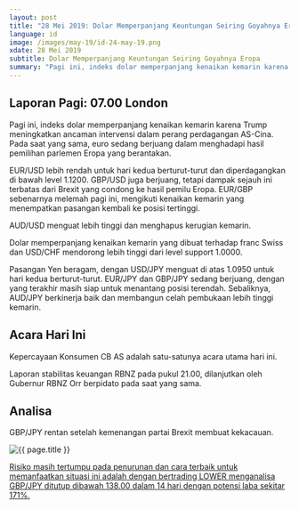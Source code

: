 ```yaml
---
layout: post
title: "28 Mei 2019: Dolar Memperpanjang Keuntungan Seiring Goyahnya Eropa" 
language: id
image: /images/may-19/id-24-may-19.png
xdate: 28 Mei 2019
subtitle: Dolar Memperpanjang Keuntungan Seiring Goyahnya Eropa
summary: "Pagi ini, indeks dolar memperpanjang kenaikan kemarin karena Trump meningkatkan ancaman intervensi dalam perang perdagangan AS-Cina. Pada saat yang sama, euro sedang berjuang dalam menghadapi hasil pemilihan parlemen Eropa yang berantakan"
---
```

## Laporan Pagi: 07.00 London

Pagi ini, indeks dolar memperpanjang kenaikan kemarin karena Trump meningkatkan ancaman intervensi dalam perang perdagangan AS-Cina. Pada saat yang sama, euro sedang berjuang dalam menghadapi hasil pemilihan parlemen Eropa yang berantakan.

EUR/USD lebih rendah untuk hari kedua berturut-turut dan diperdagangkan di bawah level 1.1200. GBP/USD juga berjuang, tetapi dampak sejauh ini terbatas dari Brexit yang condong ke hasil pemilu Eropa. EUR/GBP sebenarnya melemah pagi ini, mengikuti kenaikan kemarin yang menempatkan pasangan kembali ke posisi tertinggi.

AUD/USD menguat lebih tinggi dan menghapus kerugian kemarin.

Dolar memperpanjang kenaikan kemarin yang dibuat terhadap franc Swiss dan USD/CHF mendorong lebih tinggi dari level support 1.0000.

Pasangan Yen beragam, dengan USD/JPY menguat di atas 1.0950 untuk hari kedua berturut-turut. EUR/JPY dan GBP/JPY sedang berjuang, dengan yang terakhir masih siap untuk menantang posisi terendah. Sebaliknya, AUD/JPY berkinerja baik dan membangun celah pembukaan lebih tinggi kemarin.

## Acara Hari Ini

Kepercayaan Konsumen CB AS adalah satu-satunya acara utama hari ini.

Laporan stabilitas keuangan RBNZ pada pukul 21.00, dilanjutkan oleh Gubernur RBNZ Orr berpidato pada saat yang sama.

## Analisa

GBP/JPY rentan setelah kemenangan partai Brexit membuat kekacauan.

<img src="{{ site.url }}/images/may-19/id-24-may-19.png" alt="{{ page.title }}" title="{{ page.title }}">

<a href="%LINK%%?currency=USD&market=forex&underlying=frxGBPJPY&formname=higherlower&duration_amount=14&duration_units=d&amount=10&amount_type=stake&expiry_type=duration&barrier=138" target="_blank" rel="noopener noreferrer nofollow">Risiko masih tertumpu pada penurunan dan cara terbaik untuk memanfaatkan situasi ini adalah dengan bertrading LOWER menganalisa GBP/JPY ditutup dibawah 138.00 dalam 14 hari dengan potensi laba sekitar 171%.</a>